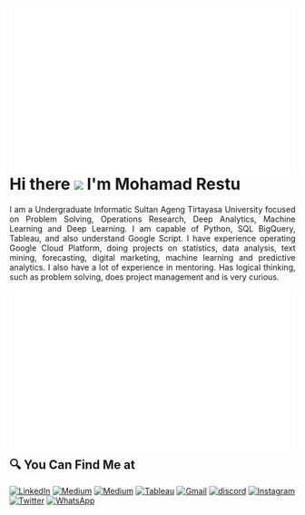 
<img align='right' src = "https://github.com/Mohamadreztu/github-stats-transparent/blob/292052d917915ed1637d55b4e22d8b6f71ecf863/generated/overview.svg">

# Hi there <img src="https://github.com/TheDudeThatCode/TheDudeThatCode/blob/master/Assets/Hi.gif" width="30px"> I'm Mohamad Restu 

<p align="justify">
 I am a Undergraduate Informatic Sultan Ageng Tirtayasa University focused on Problem Solving, Operations Research, Deep Analytics, Machine Learning and Deep Learning. I am capable of Python, SQL BigQuery, Tableau, and also understand Google Script. I have experience operating Google Cloud Platform, doing projects on statistics, data analysis, text mining, forecasting, digital marketing, machine learning and predictive analytics. I also have a lot of experience in mentoring. Has logical thinking, such as problem solving, does project management and is very curious.
</p>

<img align='right' src = "https://github.com/Mohamadreztu/github-stats-transparent/blob/output/generated/languages.svg">

## 🔍 You Can Find Me at

<p>
  <a href="https://www.linkedin.com/in/mohamadrestu87" target="_blank"><img alt="LinkedIn" src="https://img.shields.io/badge/linkedin-%230077B5.svg?&style=for-the-badge&logo=linkedin&logoColor=white" /></a>  
  <a href="https://medium.com/@reztuzikri" target="_blank"><img alt="Medium" src="https://img.shields.io/badge/medium-%2312100E.svg?&style=for-the-badge&logo=medium&logoColor=white" /></a>  
  <a href="https://www.kaggle.com/restudzikri/" target="_blank"><img alt="Medium" src="https://img.shields.io/badge/Kaggle-2C8EBB?&style=for-the-badge&logo=kaggle&logoColor=white" /></a>   <a href="https://public.tableau.com/app/profile/mohamadrestu/vizzes" target="_blank"><img alt="Tableau" src="https://img.shields.io/badge/Tableau-E97627?style=for-the-badge&logo=tableau&logoColor=white" /></a> 
  <a href="mailto:reztuzikri@gmail.com" target="_blank"><img alt="Gmail" src="https://img.shields.io/badge/gmail-D14836?&style=for-the-badge&logo=gmail&logoColor=white"/></a>    
  <a href="https://www.facebook.com/mohamadreztu" target="_blank"><img alt="discord" src="https://img.shields.io/badge/discord-blueviolet.svg?&style=for-the-badge&logo=discord&logoColor=white" /></a>  
  <a href="https://www.instagram.com/mohamadreztu_89" target="_blank"><img alt="Instagram" src="https://img.shields.io/badge/instagram-%23E4405F.svg?&style=for-the-badge&logo=instagram&logoColor=white" /></a>  
  <a href="https://twitter.com/mohamadrestu" target="_blank"><img alt="Twitter" src="https://img.shields.io/badge/twitter-%231DA1F2.svg?&style=for-the-badge&logo=twitter&logoColor=white" /></a>
  <a href="https://wa.me/087776623080" target="_blank"><img alt="WhatsApp" src="https://img.shields.io/badge/WhatsApp-25D366?style=for-the-badge&logo=whatsapp&logoColor=white" /></a>  
</p>
